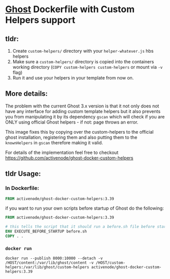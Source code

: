 # [Ghost](https://ghost.org/) Dockerfile with Custom Helpers support

## tldr:
1. Create `custom-helpers/` directory with your `helper-whatever.js` hbs helpers
2. Make sure a `custom-helpers/` directory is copied into the containers working directory (`COPY custom-helpers custom-helpers` or mount via `-v` flag)
3. Run it and use your helpers in your template from now on.


## More details:

The problem with the current Ghost 3.x version is that it not only does not have any interface for adding custom template helpers
but it also prevents you from manipulating it by its dependency `gscan` which will check if you are ONLY using official Ghost helpers - if not: page throws an error.

This image fixes this by copying over the custom-helpers to the official ghost installation, registering them and also putting them to the `knownHelpers` in `gscan` therefore making it valid.

For details of the implementation feel free to checkout https://github.com/activenode/ghost-docker-custom-helpers

## tldr Usage:

### In Dockerfile:

```Dockerfile
FROM activenode/ghost-docker-custom-helpers:3.39
```

if you want to run your own scripts before startup of Ghost do the following:

```Dockerfile
FROM activenode/ghost-docker-custom-helpers:3.39

# this tells the script that it should run a before.sh file before startup
ENV EXECUTE_BEFORE_STARTUP before.sh
COPY . .
```

### `docker run`

```
docker run --publish 8000:10000 --detach -v /HOST/content:/var/lib/ghost/content -v /HOST/custom-helpers:/var/lib/ghost/custom-helpers activenode/ghost-docker-custom-helpers:3.39
```
